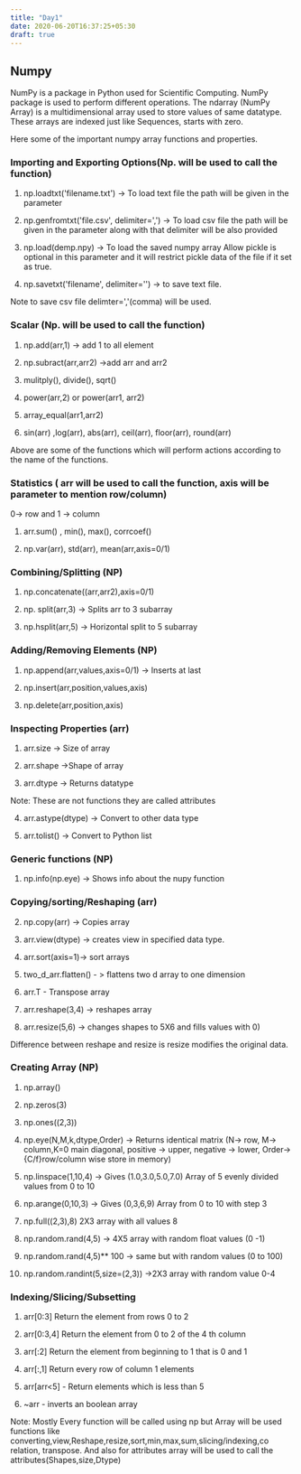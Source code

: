 ```yaml
---
title: "Day1"
date: 2020-06-20T16:37:25+05:30
draft: true
---
```


## Numpy

NumPy is a package in Python used for Scientific Computing. NumPy package is used to perform different operations. The ndarray (NumPy Array) is a multidimensional array used to store values of same datatype. These arrays are indexed just like Sequences, starts with zero.

Here some of the important numpy array functions and properties.

### Importing and Exporting Options(Np. will be used to call the function)

1. np.loadtxt('filename.txt') -> To load text file the path will be given in the parameter

2. np.genfromtxt('file.csv', delimiter=',') -> To load csv file the path will be given in the parameter along with that delimiter will be also provided

3. np.load(demp.npy) -> To load the saved numpy array
Allow pickle is optional in this parameter and it will restrict pickle data of the file if it set as true.

4. np.savetxt('filename', delimiter='') -> to save text file.

Note to save csv file delimter=','(comma) will be used.

### Scalar (Np. will be used to call the function)

1. np.add(arr,1) -> add 1 to all element

2. np.subract(arr,arr2) ->add arr and arr2

3. mulitply(), divide(), sqrt()

4. power(arr,2) or power(arr1, arr2)

5. array_equal(arr1,arr2)

6. sin(arr) ,log(arr), abs(arr), ceil(arr), floor(arr), round(arr)

Above are some of the functions which will perform actions according to the name of the functions.

### Statistics ( arr will be used to call the function, axis will be parameter to mention row/column)
0-> row and 1 -> column

1. arr.sum() , min(), max(), corrcoef()

2. np.var(arr), std(arr), mean(arr,axis=0/1)

### Combining/Splitting (NP)

1. np.concatenate((arr,arr2),axis=0/1)

2. np. split(arr,3) -> Splits arr to 3 subarray

3. np.hsplit(arr,5) -> Horizontal split to 5 subarray

### Adding/Removing Elements (NP)

1. np.append(arr,values,axis=0/1) -> Inserts at last

2. np.insert(arr,position,values,axis)

3. np.delete(arr,position,axis)

### Inspecting Properties (arr)

1. arr.size -> Size of array

2. arr.shape ->Shape of array

3. arr.dtype -> Returns datatype

Note: These are not functions they are called attributes

4. arr.astype(dtype) -> Convert to other data type

6. arr.tolist() -> Convert to Python list

### Generic functions (NP)

1. np.info(np.eye) -> Shows info about the nupy function

### Copying/sorting/Reshaping (arr)

2. np.copy(arr) -> Copies array

3. arr.view(dtype) -> creates view in specified data type.

4. arr.sort(axis=1)-> sort arrays

5. two_d_arr.flatten() - > flattens two d array to one dimension

6. arr.T - Transpose array

7. arr.reshape(3,4) -> reshapes array

8. arr.resize(5,6) -> changes shapes to 5X6 and fills values with 0)

Difference between reshape and resize is resize modifies the original data.

### Creating Array (NP)

1. np.array()

2. np.zeros(3)

3. np.ones((2,3))

4. np.eye(N,M,k,dtype,Order) -> Returns identical matrix (N-> row, M-> column,K=0 main diagonal, positive -> upper, negative -> lower, Order->{C/f}row/column wise store in memory)

5. np.linspace(1,10,4) -> Gives (1.0,3.0,5.0,7.0) Array of 5 evenly divided values from 0 to 10

6. np.arange(0,10,3) -> Gives (0,3,6,9) Array from 0 to 10 with step 3

7. np.full((2,3),8) 2X3 array with all values 8

8. np.random.rand(4,5) -> 4X5 array with random float values (0 -1)

9. np.random.rand(4,5)** 100  -> same but with random values (0 to 100)

10. np.random.randint(5,size=(2,3)) ->2X3 array with random value 0-4

### Indexing/Slicing/Subsetting

1. arr[0:3] Return the element from rows 0 to 2

2. arr[0:3,4] Return the element from 0 to 2 of the 4 th column

3. arr[:2] Return the element from beginning to 1 that is 0 and 1

4. arr[:,1] Return every row of column 1 elements

5. arr[arr<5] - Return elements which is less than 5

6. ~arr - inverts an boolean array


Note: Mostly Every function will be called using np but Array will be used functions like converting,view,Reshape,resize,sort,min,max,sum,slicing/indexing,co relation, transpose. And also for attributes array will be used to call the attributes(Shapes,size,Dtype)
